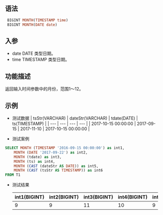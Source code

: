 ## 语法

```sql
 BIGINT MONTH(TIMESTAMP time)
 BIGINT MONTH(DATE date)
```

## 入参

- date DATE 类型日期。
- time TIMESTAMP 类型日期。

## 功能描述

返回输入时间参数中的月份，范围1～12。

## 示例

- 测试数据 | tsStr(VARCHAR) | dateStr(VARCHAR) | tdate(DATE) | ts(TIMESTAMP) | | --- | --- | --- | --- | | 2017-10-15 00:00:00 | 2017-09-15 | 2017-11-10 | 2017-10-15 00:00:00 |


- 测试案例

```sql
SELECT MONTH (TIMESTAMP '2016-09-15 00:00:00') as int1,
    MONTH (DATE '2017-09-22') as int2,
    MONTH (tdate) as int3,
    MONTH (ts) as int4,
    MONTH (CAST (dateStr AS DATE)) as int5,
    MONTH (CAST (tsStr AS TIMESTAMP)) as int6
FROM T1
```

- 测试结果

  | int1(BIGINT) | int2(BIGINT) | int3(BIGINT) | int4(BIGINT) | int5(BIGINT) | int6(BIGINT) |
    | --- | --- | --- | --- | --- | --- |
  | 9 | 9 | 11 | 10 | 9 | 10 |

